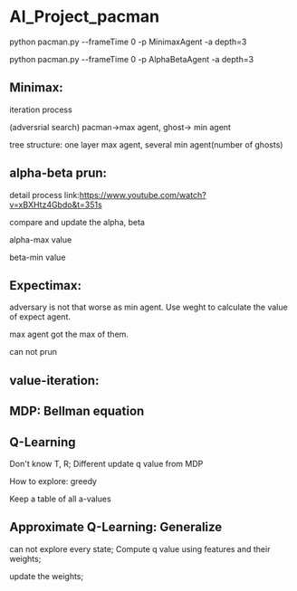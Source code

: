 # AI_Project_pacman  
python pacman.py --frameTime 0 -p MinimaxAgent -a depth=3  

python pacman.py --frameTime 0 -p AlphaBetaAgent -a depth=3 


## Minimax:

iteration process

(adversrial search) pacman->max agent, ghost-> min agent

tree structure: one layer max agent, several min agent(number of ghosts)

## alpha-beta prun:

detail process link:https://www.youtube.com/watch?v=xBXHtz4Gbdo&t=351s

compare and update the alpha, beta

alpha-max value

beta-min value

## Expectimax:

adversary is not that worse as min agent. Use weght to calculate the value of expect agent.

max agent got the max of them.

can not prun

## value-iteration:

## MDP: Bellman equation

## Q-Learning

Don't know T, R; Different update q value from MDP

How to explore: greedy

Keep a table of all a-values

## Approximate Q-Learning: Generalize

can not explore every state; Compute q value using features and their weights;

update the weights;

